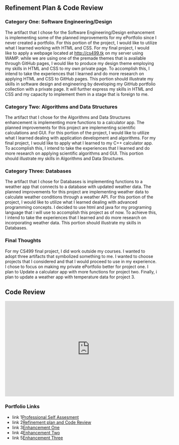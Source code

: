 

## Refinement Plan & Code Review
### Category One: Software Engineering/Design

The artifact that I chose for the Software Engineering/Design enhancement is implementing some of the planned improvements for my ePortfolio since I never created a portfolio.  For this portion of the project, I would like to utilize what I learned working with HTML and CSS. For my final project, I would like to apply a webpage located at http://cs499.tk on my server using WAMP.  while we are using one of the premade themes that is available through GitHub pages, I would like to produce my design theme employing my skills in HTML and CSS to my own private page.  To accomplish this, I intend to take the experiences that I learned and do more research on applying HTML and CSS to GitHub pages. This portion should illustrate my skills in software design and engineering by developing my GitHub portfolio collection with a private page. It will further express my skills in HTML and CSS and my capacity to implement them in a stage that is foreign to me.

### Category Two: Algorithms and Data Structures

The artifact that I chose for the Algorithms and Data Structures enhancement is implementing more functions to a calculator app. The planned improvements for this project are implementing scientific calculations and GUI. For this portion of the project, I would like to utilize what I learned dealing with application development and algorithms. For my final project, I would like to apply what I learned to my C++ calculator app. To accomplish this, I intend to take the experiences that I learned and do more research on applying scientific algorithms and GUI. This portion should illustrate my skills in Algorithms and Data Structures. 

### Category Three: Databases

The artifact that I chose for Databases is implementing functions to a weather app that connects to a database with updated weather data. The planned improvements for this project are implementing weather data to calculate weather conditions through a weather API.  For this portion of the project, I would like to utilize what I learned dealing with advanced programming concepts.  I decided to use html and java for my programing language that i will use to accomplish this project as of now. To achieve this, I intend to take the experiences that I learned and do more research on incorporating weather data. This portion should illustrate my skills in Databases.

### Final Thoughts

For my CS499 final project, I did work outside my courses.  I wanted to adopt three artifacts that symbolized something to me.  I wanted to choose projects that I considered and that I would proceed to use in my experience.  I chose to focus on making my private ePortfolio better for project one.  I plan to Update a calculator app with more functions for project two.  Finally, i plan to update a weather app with temperature data for project 3.










## Code Review





<iframe width="560" height="315" src="https://www.youtube.com/embed/lxDUY-Ym8m0" frameborder="0" allow="autoplay; encrypted-media" allowfullscreen=""> </iframe>







### Portfolio Links

- link 1[Professional Self Assesment](https://shahzadsataralikhan.github.io/ShahzadSatarAlikhan/index)
- link 2[Refinement plan and Code Review](https://shahzadsataralikhan.github.io/ShahzadSatarAlikhan/refine)
- link 3[Enhancement One](https://shahzadsataralikhan.github.io/ShahzadSatarAlikhan/e1)
- link 4[Enhancement Two](https://shahzadsataralikhan.github.io/ShahzadSatarAlikhan/e2)
- link 5[Enhancement Three](https://shahzadsataralikhan.github.io/ShahzadSatarAlikhan/e3)



